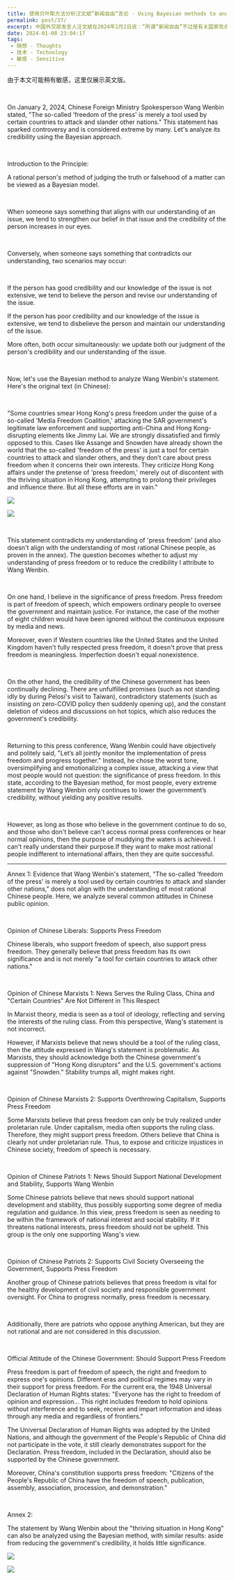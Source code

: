 ```yaml
---
title: 使用贝叶斯方法分析汪文斌“新闻自由”言论 - Using Bayesian methods to analyze Wang Wenbin's remarks on "freedom of the press."
permalink: post/37/
excerpt: 中国外交部发言人汪文斌在2024年1月2日说：“所谓“新闻自由”不过是有关国家攻击别国的工具。”这句话对不少人来说都是一句暴论，下面让我们使用贝叶斯方法来分析这句话的可信度如何。<br>On January 2, 2024, Chinese Foreign Ministry Spokesperson Wang Wenbin stated, "The so-called 'freedom of the press' is merely a tool used by certain countries to attack and slander other nations." This statement has sparked controversy and is considered extreme by many. Let's analyze its credibility using the Bayesian approach.
date: 2024-01-08 23:04:17
tags:
 - 随想 - Thoughts
 - 技术 - Technology
 - 敏感 - Sensitive
---
```


<p class="tennisbot" id="如果需要的话，左上角有google翻译<br>There is Google Translate button in the upper left corner, if needed">由于本文可能稍有敏感，这里仅展示英文版。</p>

<br>

On January 2, 2024, Chinese Foreign Ministry Spokesperson Wang Wenbin stated, "The so-called 'freedom of the press' is merely a tool used by certain countries to attack and slander other nations." This statement has sparked controversy and is considered extreme by many. Let's analyze its credibility using the Bayesian approach.

<br>

Introduction to the Principle:

A rational person's method of judging the truth or falsehood of a matter can be viewed as a Bayesian model.

<br>

When someone says something that aligns with our understanding of an issue, we tend to strengthen our belief in that issue and the credibility of the person increases in our eyes.

<br>

Conversely, when someone says something that contradicts our understanding, two scenarios may occur:

<br>

If the person has good credibility and our knowledge of the issue is not extensive, we tend to believe the person and revise our understanding of the issue.

If the person has poor credibility and our knowledge of the issue is extensive, we tend to disbelieve the person and maintain our understanding of the issue.

More often, both occur simultaneously: we update both our judgment of the person's credibility and our understanding of the issue.

<br>

Now, let's use the Bayesian method to analyze Wang Wenbin's statement. Here's the original text (in Chinese):

<br>

"Some countries smear Hong Kong's press freedom under the guise of a so-called 'Media Freedom Coalition,' attacking the SAR government's legitimate law enforcement and supporting anti-China and Hong Kong-disrupting elements like Jimmy Lai. We are strongly dissatisfied and firmly opposed to this. Cases like Assange and Snowden have already shown the world that the so-called 'freedom of the press' is just a tool for certain countries to attack and slander others, and they don’t care about press freedom when it concerns their own interests. They criticize Hong Kong affairs under the pretense of 'press freedom,' merely out of discontent with the thriving situation in Hong Kong, attempting to prolong their privileges and influence there. But all these efforts are in vain."

![](1.png)

![](2.png)

<br>

This statement contradicts my understanding of 'press freedom' (and also doesn't align with the understanding of most rational Chinese people, as proven in the annex). The question becomes whether to adjust my understanding of press freedom or to reduce the credibility I attribute to Wang Wenbin.

<br>

On one hand, I believe in the significance of press freedom. Press freedom is part of freedom of speech, which empowers ordinary people to oversee the government and maintain justice. For instance, the case of the mother of eight children would have been ignored without the continuous exposure by media and news.

Moreover, even if Western countries like the United States and the United Kingdom haven't fully respected press freedom, it doesn't prove that press freedom is meaningless. Imperfection doesn't equal nonexistence.

<br>

On the other hand, the credibility of the Chinese government has been continually declining. There are unfulfilled promises (such as not standing idly by during Pelosi's visit to Taiwan), contradictory statements (such as insisting on zero-COVID policy then suddenly opening up), and the constant deletion of videos and discussions on hot topics, which also reduces the government's credibility.

<br>

Returning to this press conference, Wang Wenbin could have objectively and politely said, "Let’s all jointly monitor the implementation of press freedom and progress together." Instead, he chose the worst tone, oversimplifying and emotionalizing a complex issue, attacking a view that most people would not question: the significance of press freedom. In this state, according to the Bayesian method, for most people, every extreme statement by Wang Wenbin only continues to lower the government’s credibility, without yielding any positive results.

<br>

However, as long as those who believe in the government continue to do so, and those who don't believe can't access normal press conferences or hear normal opinions, then the purpose of muddying the waters is achieved. I can't really understand their purpose.If they want to make most rational people indifferent to international affairs, then they are quite successful.

---

Annex 1: Evidence that Wang Wenbin's statement, "The so-called 'freedom of the press' is merely a tool used by certain countries to attack and slander other nations," does not align with the understanding of most rational Chinese people. Here, we analyze several common attitudes in Chinese public opinion.

<br>

Opinion of Chinese Liberals: Supports Press Freedom

Chinese liberals, who support freedom of speech, also support press freedom. They generally believe that press freedom has its own significance and is not merely "a tool for certain countries to attack other nations."

<br>

Opinion of Chinese Marxists 1: News Serves the Ruling Class, China and "Certain Countries" Are Not Different in This Respect

In Marxist theory, media is seen as a tool of ideology, reflecting and serving the interests of the ruling class. From this perspective, Wang's statement is not incorrect.

However, if Marxists believe that news should be a tool of the ruling class, then the attitude expressed in Wang's statement is problematic. As Marxists, they should acknowledge both the Chinese government's suppression of "Hong Kong disruptors" and the U.S. government's actions against "Snowden." Stability trumps all, might makes right.

<br>

Opinion of Chinese Marxists 2: Supports Overthrowing Capitalism, Supports Press Freedom

Some Marxists believe that press freedom can only be truly realized under proletarian rule. Under capitalism, media often supports the ruling class. Therefore, they might support press freedom. Others believe that China is clearly not under proletarian rule. Thus, to expose and criticize injustices in Chinese society, freedom of speech is necessary.

<br>

Opinion of Chinese Patriots 1: News Should Support National Development and Stability, Supports Wang Wenbin

Some Chinese patriots believe that news should support national development and stability, thus possibly supporting some degree of media regulation and guidance. In this view, press freedom is seen as needing to be within the framework of national interest and social stability. If it threatens national interests, press freedom should not be upheld. This group is the only one supporting Wang's view.

<br>

Opinion of Chinese Patriots 2: Supports Civil Society Overseeing the Government, Supports Press Freedom

Another group of Chinese patriots believes that press freedom is vital for the healthy development of civil society and responsible government oversight. For China to progress normally, press freedom is necessary.

<br>

Additionally, there are patriots who oppose anything American, but they are not rational and are not considered in this discussion.

<br>

Official Attitude of the Chinese Government: Should Support Press Freedom

Press freedom is part of freedom of speech, the right and freedom to express one's opinions. Different eras and political regimes may vary in their support for press freedom. For the current era, the 1948 Universal Declaration of Human Rights states: "Everyone has the right to freedom of opinion and expression... This right includes freedom to hold opinions without interference and to seek, receive and impart information and ideas through any media and regardless of frontiers."

The Universal Declaration of Human Rights was adopted by the United Nations, and although the government of the People's Republic of China did not participate in the vote, it still clearly demonstrates support for the Declaration. Press freedom, included in the Declaration, should also be supported by the Chinese government.

Moreover, China's constitution supports press freedom: "Citizens of the People's Republic of China have the freedom of speech, publication, assembly, association, procession, and demonstration."

<br>

Annex 2:

The statement by Wang Wenbin about the "thriving situation in Hong Kong" can also be analyzed using the Bayesian method, with similar results: aside from reducing the government's credibility, it holds little significance.

![](3.png)

![](4.png)
